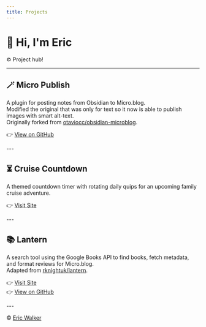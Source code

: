 ```yaml
---
title: Projects
---
```


<link rel="stylesheet" href="style.css">

# 👋 Hi, I'm Eric  
⚙️ Project hub!

---
<div class="project">

## 🪄 Micro Publish

A plugin for posting notes from Obsidian to Micro.blog.  
Modified the original that was only for text so it now is able to publish images with smart alt-text.  
Originally forked from [otaviocc/obsidian-microblog](https://github.com/otaviocc/obsidian-microblog).

👉 [View on GitHub](https://github.com/ericmwalk/obsidian-microblog)

</div>
---

<div class="project">

## ⏳ Cruise Countdown

A themed countdown timer with rotating daily quips for an upcoming family cruise adventure.  

👉 [Visit Site](https://gottfamily.fun)

</div>
---

<div class="project">

## 📚 Lantern

A search tool using the Google Books API to find books, fetch metadata, and format reviews for Micro.blog.  
Adapted from [rknightuk/lantern](https://github.com/rknightuk/lantern).

👉 [Visit Site](https://lantern.brebs.net)  
👉 [View on GitHub](https://github.com/ericmwalk/lantern)

</div>
---

© [Eric Walker](https://github.com/ericmwalk)
